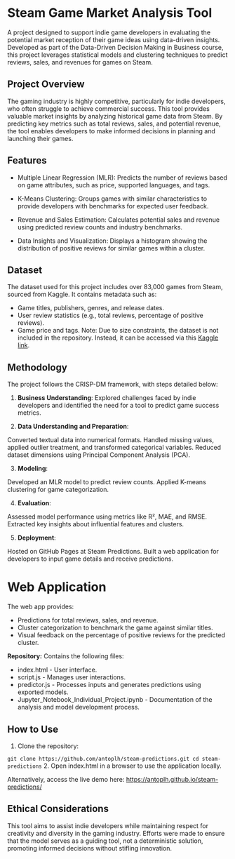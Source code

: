# Steam Game Market Analysis Tool
A project designed to support indie game developers in evaluating the potential market reception of their game ideas using data-driven insights. Developed as part of the Data-Driven Decision Making in Business course, this project leverages statistical models and clustering techniques to predict reviews, sales, and revenues for games on Steam.

## Project Overview
The gaming industry is highly competitive, particularly for indie developers, who often struggle to achieve commercial success. This tool provides valuable market insights by analyzing historical game data from Steam. By predicting key metrics such as total reviews, sales, and potential revenue, the tool enables developers to make informed decisions in planning and launching their games.

## Features
* Multiple Linear Regression (MLR):
Predicts the number of reviews based on game attributes, such as price, supported languages, and tags.

* K-Means Clustering:
Groups games with similar characteristics to provide developers with benchmarks for expected user feedback.

* Revenue and Sales Estimation:
Calculates potential sales and revenue using predicted review counts and industry benchmarks.

* Data Insights and Visualization:
Displays a histogram showing the distribution of positive reviews for similar games within a cluster.

## Dataset
The dataset used for this project includes over 83,000 games from Steam, sourced from Kaggle. It contains metadata such as:

* Game titles, publishers, genres, and release dates.
* User review statistics (e.g., total reviews, percentage of positive reviews).
* Game price and tags.
Note: Due to size constraints, the dataset is not included in the repository. Instead, it can be accessed via this [Kaggle link](https://www.kaggle.com/datasets/nikatomashvili/steam-games-dataset).

## Methodology
The project follows the CRISP-DM framework, with steps detailed below:
 
1. **Business Understanding**:
Explored challenges faced by indie developers and identified the need for a tool to predict game success metrics.

2. **Data Understanding and Preparation**:

Converted textual data into numerical formats.
Handled missing values, applied outlier treatment, and transformed categorical variables.
Reduced dataset dimensions using Principal Component Analysis (PCA).

3. **Modeling**:

Developed an MLR model to predict review counts.
Applied K-means clustering for game categorization.

4. **Evaluation**:

Assessed model performance using metrics like R², MAE, and RMSE.
Extracted key insights about influential features and clusters.

5. **Deployment**:

Hosted on GitHub Pages at Steam Predictions.
Built a web application for developers to input game details and receive predictions.

# Web Application
The web app provides:

* Predictions for total reviews, sales, and revenue.
* Cluster categorization to benchmark the game against similar titles.
* Visual feedback on the percentage of positive reviews for the predicted cluster.

**Repository:**
Contains the following files:

* index.html - User interface.
* script.js - Manages user interactions.
* predictor.js - Processes inputs and generates predictions using exported models.
* Jupyter_Notebook_Individual_Project.ipynb - Documentation of the analysis and model development process.

## How to Use
1. Clone the repository:

`git clone https://github.com/antoplh/steam-predictions.git
cd steam-predictions`
2. Open index.html in a browser to use the application locally.

Alternatively, access the live demo here: https://antoplh.github.io/steam-predictions/

## Ethical Considerations
This tool aims to assist indie developers while maintaining respect for creativity and diversity in the gaming industry. Efforts were made to ensure that the model serves as a guiding tool, not a deterministic solution, promoting informed decisions without stifling innovation.

